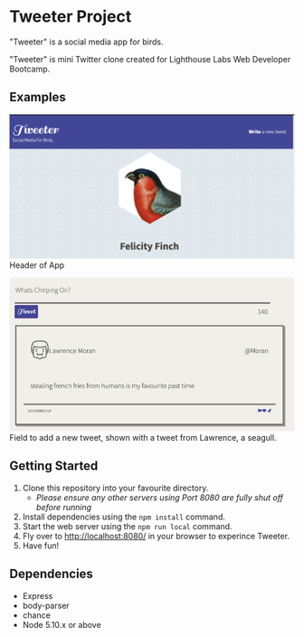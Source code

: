 # Tweeter Project

"Tweeter" is a social media app for birds. 

"Tweeter" is mini Twitter clone created for Lighthouse Labs Web Developer Bootcamp. 
## Examples

!["Screenshot of header](https://github.com/mollyet/tweeter/blob/master/docs/tweeter-header.png)
Header of App

!["Screenshot of tweet form"](https://github.com/mollyet/tweeter/blob/master/docs/example-tweet.png)
Field to add a new tweet, shown with a tweet from Lawrence, a seagull. 

## Getting Started

1. Clone this repository into your favourite directory.
   - *Please ensure any other servers using Port 8080 are fully shut off before running*
2. Install dependencies using the `npm install` command.
3. Start the web server using the `npm run local` command. 
4. Fly over to <http://localhost:8080/> in your browser to experince Tweeter. 
5. Have fun!

## Dependencies

- Express
- body-parser
- chance
- Node 5.10.x or above
